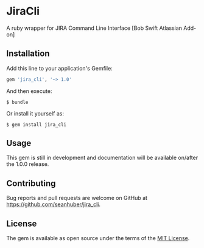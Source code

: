 # JiraCli

A ruby wrapper for JIRA Command Line Interface [Bob Swift Atlassian Add-on]

## Installation

Add this line to your application's Gemfile:

```ruby
gem 'jira_cli', '~> 1.0'
```

And then execute:

    $ bundle

Or install it yourself as:

    $ gem install jira_cli

## Usage

This gem is still in development and documentation will be available on/after the 1.0.0 release.

## Contributing

Bug reports and pull requests are welcome on GitHub at https://github.com/seanhuber/jira_cli.

## License

The gem is available as open source under the terms of the [MIT License](http://opensource.org/licenses/MIT).
